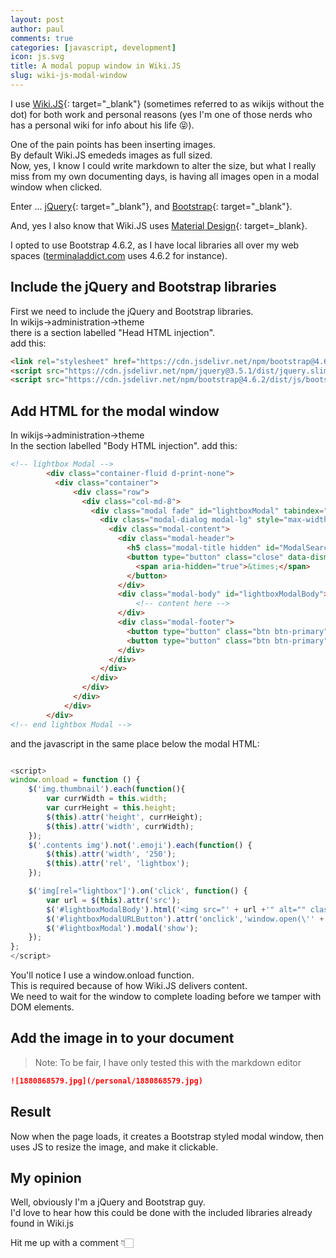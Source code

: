 ```yaml
---
layout: post
author: paul
comments: true
categories: [javascript, development]
icon: js.svg
title: A modal popup window in Wiki.JS
slug: wiki-js-modal-window
---
```

I use [Wiki.JS](https://js.wiki/){: target="_blank"} (sometimes referred to as wikijs without the dot) for both work and personal reasons (yes I'm one of those nerds who has a personal wiki for info about his life 😝).  

One of the pain points has been inserting images.  
By default Wiki.JS emededs images as full sized.  
Now, yes, I know I could write markdown to alter the size, but what I really miss from my own documenting days, is having all images open in a modal window when clicked.  

Enter ... [jQuery](https://jquery.com/){: target="_blank"}, and [Bootstrap](https://getbootstrap.com/){: target="_blank"}.  

And, yes I also know that Wiki.JS uses [Material Design](https://m3.material.io/){: target=_blank}.  

I opted to use Bootstrap 4.6.2, as I have local libraries all over my web spaces ([terminaladdict.com](https://terminaladdict.com) uses 4.6.2 for instance).  

## Include the jQuery and Bootstrap libraries 
First we need to include the jQuery and Bootstrap libraries.  
In wikijs->administration->theme  
there is a section labelled "Head HTML injection".  
add this:  
```html
<link rel="stylesheet" href="https://cdn.jsdelivr.net/npm/bootstrap@4.6.2/dist/css/bootstrap.min.css" integrity="sha384-xOolHFLEh07PJGoPkLv1IbcEPTNtaed2xpHsD9ESMhqIYd0nLMwNLD69Npy4HI+N" crossorigin="anonymous">
<script src="https://cdn.jsdelivr.net/npm/jquery@3.5.1/dist/jquery.slim.min.js" integrity="sha384-DfXdz2htPH0lsSSs5nCTpuj/zy4C+OGpamoFVy38MVBnE+IbbVYUew+OrCXaRkfj" crossorigin="anonymous"></script>
<script src="https://cdn.jsdelivr.net/npm/bootstrap@4.6.2/dist/js/bootstrap.bundle.min.js" integrity="sha384-Fy6S3B9q64WdZWQUiU+q4/2Lc9npb8tCaSX9FK7E8HnRr0Jz8D6OP9dO5Vg3Q9ct" crossorigin="anonymous"></script>
```

## Add HTML for the modal window
In wikijs->administration->theme  
In the section labelled "Body HTML injection".
add this:
```html
<!-- lightbox Modal -->
        <div class="container-fluid d-print-none">
          <div class="container">
              <div class="row">
                <div class="col-md-8">
                  <div class="modal fade" id="lightboxModal" tabindex="-1" role="dialog" aria-labelledby="ModalSearchLabel" aria-hidden="true">
                    <div class="modal-dialog modal-lg" style="max-width: 80% !important" role="document">
                      <div class="modal-content">
                        <div class="modal-header">
                          <h5 class="modal-title hidden" id="ModalSearchLabel">Larger Image ...</h5>
                          <button type="button" class="close" data-dismiss="modal" aria-label="Close">
                            <span aria-hidden="true">&times;</span>
                          </button>
                        </div>
                        <div class="modal-body" id="lightboxModalBody">
                            <!-- content here -->
                        </div>
                        <div class="modal-footer">
                          <button type="button" class="btn btn-primary" id="lightboxModalURLButton">Open in new Window/Tab</button>
                          <button type="button" class="btn btn-primary" data-dismiss="modal">Close</button>
                        </div>
                      </div>
                    </div>
                  </div>
                </div>
              </div>
            </div>
        </div>
<!-- end lightbox Modal -->
```

and the javascript in the same place below the modal HTML:
```javascript

<script>
window.onload = function () {
    $('img.thumbnail').each(function(){
        var currWidth = this.width;
        var currHeight = this.height;
        $(this).attr('height', currHeight);
        $(this).attr('width', currWidth);
    });
    $('.contents img').not('.emoji').each(function() {
	    $(this).attr('width', '250');
        $(this).attr('rel', 'lightbox');
    });

    $('img[rel="lightbox"]').on('click', function() {
        var url = $(this).attr('src');
        $('#lightboxModalBody').html('<img src="' + url +'" alt="" class="w-100" \/>');
        $('#lightboxModalURLButton').attr('onclick','window.open(\'' + url + '\', \'_blank\')');
        $('#lightboxModal').modal('show');
    });
};
</script>
```

You'll notice I use a window.onload function.  
This is required because of how Wiki.JS delivers content.  
We need to wait for the window to complete loading before we tamper with DOM elements.

## Add the image in to your document
> Note: To be fair, I have only tested this with the markdown editor

```markdown
![1880868579.jpg](/personal/1880868579.jpg)
```

## Result
Now when the page loads, it creates a Bootstrap styled modal window, then uses JS to resize the image, and make it clickable.  

## My opinion
Well, obviously I'm a jQuery and Bootstrap guy.  
I'd love to hear how this could be done with the included libraries already found in Wiki.js  

Hit me up with a comment 👇🏻


